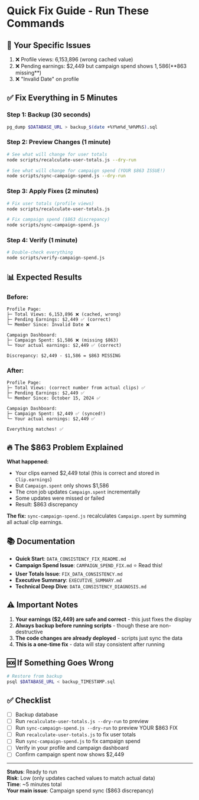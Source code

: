 # Quick Fix Guide - Run These Commands

## 🎯 Your Specific Issues

1. ❌ Profile views: 6,153,896 (wrong cached value)
2. ❌ Pending earnings: $2,449 but campaign spend shows $1,586 (**$863 missing**)
3. ❌ "Invalid Date" on profile

## ✅ Fix Everything in 5 Minutes

### Step 1: Backup (30 seconds)
```bash
pg_dump $DATABASE_URL > backup_$(date +%Y%m%d_%H%M%S).sql
```

### Step 2: Preview Changes (1 minute)
```bash
# See what will change for user totals
node scripts/recalculate-user-totals.js --dry-run

# See what will change for campaign spend (YOUR $863 ISSUE!)
node scripts/sync-campaign-spend.js --dry-run
```

### Step 3: Apply Fixes (2 minutes)
```bash
# Fix user totals (profile views)
node scripts/recalculate-user-totals.js

# Fix campaign spend ($863 discrepancy)
node scripts/sync-campaign-spend.js
```

### Step 4: Verify (1 minute)
```bash
# Double-check everything
node scripts/verify-campaign-spend.js
```

## 📊 Expected Results

### Before:
```
Profile Page:
├─ Total Views: 6,153,896 ❌ (cached, wrong)
├─ Pending Earnings: $2,449 ✅ (correct)
└─ Member Since: Invalid Date ❌

Campaign Dashboard:
├─ Campaign Spent: $1,586 ❌ (missing $863)
└─ Your actual earnings: $2,449 ✅ (correct)

Discrepancy: $2,449 - $1,586 = $863 MISSING
```

### After:
```
Profile Page:
├─ Total Views: (correct number from actual clips) ✅
├─ Pending Earnings: $2,449 ✅
└─ Member Since: October 15, 2024 ✅

Campaign Dashboard:
├─ Campaign Spent: $2,449 ✅ (synced!)
└─ Your actual earnings: $2,449 ✅

Everything matches! ✅
```

## 🔥 The $863 Problem Explained

**What happened:**
- Your clips earned $2,449 total (this is correct and stored in `Clip.earnings`)
- But `Campaign.spent` only shows $1,586
- The cron job updates `Campaign.spent` incrementally
- Some updates were missed or failed
- Result: $863 discrepancy

**The fix:**
`sync-campaign-spend.js` recalculates `Campaign.spent` by summing all actual clip earnings.

## 📚 Documentation

- **Quick Start**: `DATA_CONSISTENCY_FIX_README.md`
- **Campaign Spend Issue**: `CAMPAIGN_SPEND_FIX.md` ⭐ Read this!
- **User Totals Issue**: `FIX_DATA_CONSISTENCY.md`
- **Executive Summary**: `EXECUTIVE_SUMMARY.md`
- **Technical Deep Dive**: `DATA_CONSISTENCY_DIAGNOSIS.md`

## ⚠️ Important Notes

1. **Your earnings ($2,449) are safe and correct** - this just fixes the display
2. **Always backup before running scripts** - though these are non-destructive
3. **The code changes are already deployed** - scripts just sync the data
4. **This is a one-time fix** - data will stay consistent after running

## 🆘 If Something Goes Wrong

```bash
# Restore from backup
psql $DATABASE_URL < backup_TIMESTAMP.sql
```

## ✅ Checklist

- [ ] Backup database
- [ ] Run `recalculate-user-totals.js --dry-run` to preview
- [ ] Run `sync-campaign-spend.js --dry-run` to preview YOUR $863 FIX
- [ ] Run `recalculate-user-totals.js` to fix user totals
- [ ] Run `sync-campaign-spend.js` to fix campaign spend
- [ ] Verify in your profile and campaign dashboard
- [ ] Confirm campaign spent now shows $2,449

---

**Status**: Ready to run  
**Risk**: Low (only updates cached values to match actual data)  
**Time**: ~5 minutes total  
**Your main issue**: Campaign spend sync ($863 discrepancy)


